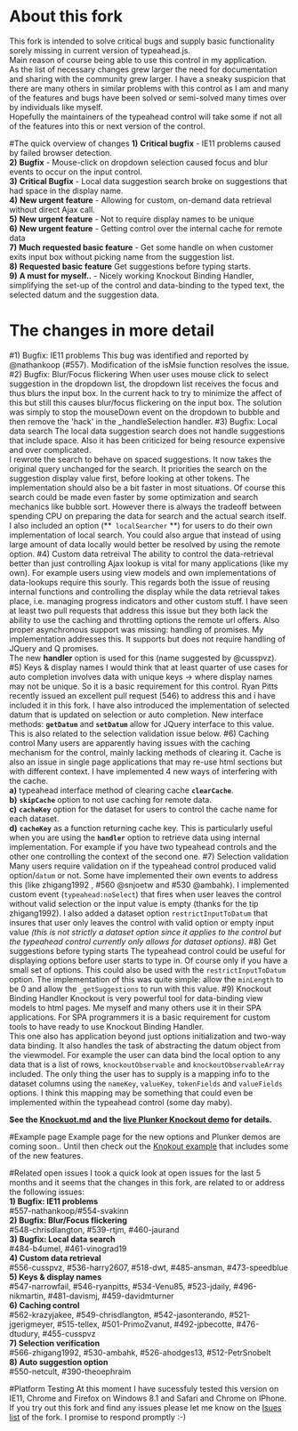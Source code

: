 About this fork
====
This fork is intended to solve critical bugs and supply basic functionality sorely missing in current version of typeahead.js.  
Main reason of course being able to use this control in my application.  
As the list of necessary changes grew larger the need for documentation and sharing with the community grew larger. I have a sneaky suspicion that there are many others in similar problems with this control as I am and many of the features and bugs have been solved or semi-solved many times over by individuals like myself.  
Hopefully the maintainers of the typeahead control will take some if not all of the features into this or next version of the control.

#The quick overview of changes
**1)** **Critical bugfix** - IE11 problems caused by failed browser detection.  
**2)** **Bugfix** - Mouse-click on dropdown selection caused focus and blur events to occur on the input control.  
**3)** **Critical Bugfix** - Local data suggestion search broke on suggestions that had space in the display name.  
**4)** **New urgent feature** - Allowing for custom, on-demand data retrieval without direct Ajax call.  
**5)** **New urgent feature** - Not to require display names to be unique  
**6)** **New urgent feature** - Getting control over the internal cache for remote data  
**7)** **Much requested basic feature** - Get some handle on when customer exits input box without picking name from the suggestion list.  
**8)** **Requested basic feature** Get suggestions before typing starts.  
**9)**  **A must for myself..** - Nicely working Knockout Binding Handler, simplifying the set-up of the control and data-binding to the typed text, the selected datum and the suggestion data.

The changes in more detail
====
#1) Bugfix: IE11 problems
This bug was identified and reported by @nathankoop (#557).  Modification of the isMsie function resolves the issue.
#2) Bugfix: Blur/Focus flickering
When user uses mouse click to select suggestion in the dropdown list, the dropdown list receives the focus and thus blurs the input box.  In the current hack to try to minimize the affect of this but still this causes blur/focus flickering on the input box.  The solution was simply to stop the mouseDown event on the dropdown to bubble and then remove the 'hack' in the _handleSelection handler.
#3) Bugfix: Local data search
The local data suggestion search does not handle suggestions that include space.  Also it has been criticized for being resource expensive and over complicated.  
I rewrote the search to behave on spaced suggestions.  It now takes the original query unchanged for the search.  It priorities the search on the suggestion display value first, before looking at other tokens.  The implementation should also be a bit faster in most situations.  Of course this search could be made even faster by some optimization and search mechanics like bubble sort.  However there is always the tradeoff between spending CPU on preparing the data for search and the actual search  itself.   I also included an option (**` localSearcher` **) for users to do their own implementation of local search.
You could also argue that instead of using large amount of data locally would better be resolved by using the remote option.
#4) Custom data retreival
The ability to control the data-retrieval better than just controlling Ajax lookup is vital for many applications (like my own).  For example users using view models and own implementations of data-lookups require this sourly.  This regards both the issue of reusing internal functions and controlling the display while the data retrieval takes place, i.e. managing progress indicators and other custom stuff. 
I have seen at least two pull requests that address this issue but they both lack the ability to use the caching and throttling options the remote url offers.  Also proper asynchronous support was missing: handling of promises.
My implementation addresses this.  It supports but does not require handling of JQuery and Q promises.   
The new **handler** option is used for this (name suggested by @cusspvz).
#5) Keys & display names
I would think that at least quarter of use cases for auto completion involves data with unique keys -> where display names may not be unique.  So it is a basic requirement for this control.  Ryan Pitts recently issued an excellent pull request (546) to address this and i have included it in this fork.  I have also introduced the implementation of selected datum that is updated on selection or auto completion.  New interface methods: **`getDatum`** and **`setDatum`** allow for JQuery interface to this value.  This is also related to the selection validation issue below.
#6) Caching control
Many users are apparently having issues with the caching mechanism for the control, mainly lacking methods of clearing it.  Cache is also an issue in single page applications that may re-use html sections but with different context.
I have implemented 4 new ways of interfering with the cache.    
**a)** typeahead interface method of clearing cache **`clearCache`**.  
**b)** **`skipCache`** option to not use caching for remote data.  
**c)** **`cacheKey`** option for the dataset for users to control the cache name for each dataset.  
**d)** **`cacheKey`** as a function returning cache key.  This is particularly useful when you are using the **`handler`** option to retrieve data using internal implementation.  For example if you have two typeahead controls and the other one controlling the context of the second one.
#7) Selection validation
Many users require validation on if the typeahead control produced valid option/`datum` or not.  Some have implemented their own events to address this (like  zhigang1992 , #560 @snjoetw and #530 @ambahk).  I implemented custom event (`typeahead:noSelect`) that fires when user leaves the control without valid selection or the input value is empty (thanks for the tip zhigang1992).  I also added a dataset option `restrictInputToDatum` that insures that user only leaves the control with valid option or empty input value *(this is not strictly a dataset option since it applies to the control but the typeahead control currently only allows for dataset options)*.
#8) Get suggestions before typing starts
The typeahead control could be useful for displaying options before user starts to type in.  Of course only if you have a small set of options.  This could also be used with the `restrictInputToDatum` option.  The implementation of this was quite simple: allow the `minLength` to be 0 and allow the `_getSuggestions` to run with this value.
#9) Knockout Binding Handler
Knockout is very powerful tool for data-binding view models to html pages.  Me myself and many others use it in their SPA applications.  For SPA programmers it is a basic requirement for custom tools to have ready to use Knockout Binding Handler.  
This one also has application beyond just options initialization and two-way data binding. It also handles the task of abstracting the datum object from the viewmodel.  For example the user can data bind the local option to any data that is a list of rows, `knockoutObservable` and `knockoutObservableArray`  included.  The only thing the user has to supply is a mapping info to the dataset columns using the `nameKey`, `valueKey`, `tokenFields` and `valueFields` options.  I think this mapping may be something that could even be implemented within the typeahead control (some day maby).  

**See the [Knockuot.md](Knockout.md) and the [live Plunker Knockout demo](http://plnkr.co/edit/QaRp2m?p=preview) for details.**

#Example page
Example page for the new options and Plunker demos are coming soon..
Until then check out the [Knokout example](Knockout.md) that includes some of the new features.

#Related open issues
I took a quick look at open issues for the last 5 months and it seems that the changes in this fork, are related to or address the following issues:  
**1) Bugfix: IE11 problems**  
 \#557-nathankoop/#554-svakinn  
**2) Bugfix: Blur/Focus flickering**  
\#548-chrisdlangton, #539-rtjm, #460-jaurand  
**3) Bugfix: Local data search**  
\#484-b4umel, #461-vinograd19   
**4) Custom data retrieval**  
\#556-cusspvz, #536-harry2607, #518-dwt, #485-ansman, #473-speedblue    
**5) Keys & display names**  
\#547-narrowfail, #546-ryanpitts, #534-Venu85, #523-jdaily, #496-nikmartin, #481-davismj, #459-davidmturner  
**6) Caching control**  
\#562-krazyjakee, #549-chrisdlangton, #542-jasonterando, #521-jgerigmeyer, #515-tellex, #501-PrimoZvanut,  #492-jpbecotte, #476-dtudury, #455-cusspvz  
**7) Selection verification**  
\#566-zhigang1992, #530-ambahk, #526-ahodges13, #512-PetrSnobelt  
**8) Auto suggestion option**  
\#550-netcult, #390-theoephraim  

#Platform Testing
At this moment I have sucessfuly tested this version on IE11, Chrome and Firefox on Windows 8.1  and Safari and Chrome on IPhone.  
If you try out this fork and find any issues please let me know on the [Isues list](https://github.com/Svakinn/typeahead.js/issues) of the fork.  I promise to respond promptly :-)